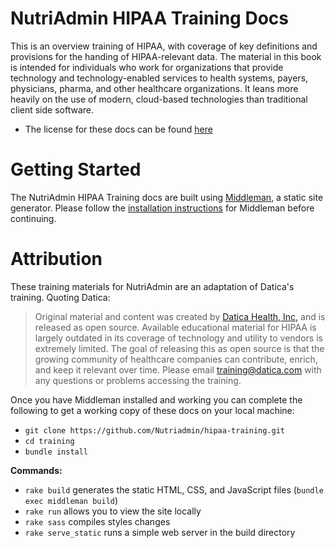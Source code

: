# NutriAdmin HIPAA Training Docs

This is an overview training of HIPAA, with coverage of key definitions and provisions for the handing of HIPAA-relevant data. The material in this book is intended for individuals who work for organizations that provide technology and technology-enabled services to health systems, payers, physicians, pharma, and other healthcare organizations. It leans more heavily on the use of modern, cloud-based technologies than traditional client side software.

- The license for these docs can be found [here](https://github.com/Nutriadmin/hipaa-training/blob/master/LICENSE.md)

# Getting Started

The NutriAdmin HIPAA Training docs are built using [Middleman](https://middlemanapp.com/), a static site generator. Please follow the [installation instructions](https://middlemanapp.com/basics/install/) for Middleman before continuing.

# Attribution

These training materials for NutriAdmin are an adaptation of Datica's training. Quoting Datica:

> Original material and content was created by [Datica Health, Inc,](https://datica.com) and is released as open source. Available educational material for HIPAA is largely outdated in its coverage of technology and utility to vendors is extremely limited. The goal of releasing this as open source is that the growing community of healthcare companies can contribute, enrich, and keep it relevant over time. Please email [training@datica.com](mailto:training@datica.com) with any questions or problems accessing the training.


Once you have Middleman installed and working you can complete the following to get a working copy of these docs on your local machine:

- `git clone https://github.com/Nutriadmin/hipaa-training.git`
- `cd training`
- `bundle install`

**Commands:**

- `rake build` generates the static HTML, CSS, and JavaScript files (`bundle exec middleman build`)
- `rake run` allows you to view the site locally
- `rake sass` compiles styles changes
- `rake serve_static` runs a simple web server in the build directory
